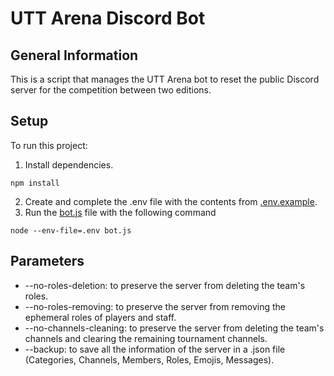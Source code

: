 # UTT Arena Discord Bot

## General Information
This is a script that manages the UTT Arena bot to reset the public Discord server for the competition between two editions.

## Setup
To run this project:
1. Install dependencies.
```
npm install
```
2. Create and complete the .env file with the contents from [.env.example](.env.example).
3. Run the [bot.js](bot.js) file with the following command
```
node --env-file=.env bot.js
```

## Parameters
* --no-roles-deletion: to preserve the server from deleting the team's roles.
* --no-roles-removing: to preserve the server from removing the ephemeral roles of players and staff.
* --no-channels-cleaning: to preserve the server from deleting the team's channels and clearing the remaining tournament channels.
* --backup: to save all the information of the server in a .json file (Categories, Channels, Members, Roles, Emojis, Messages).